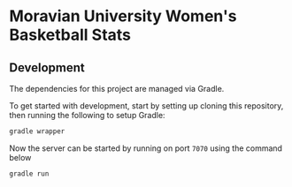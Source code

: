 # Moravian University Women's Basketball Stats

## Development

The dependencies for this project are managed via Gradle.

To get started with development, start by setting up cloning this repository, then running the following to setup Gradle:

```bash
gradle wrapper
```

Now the server can be started by running on port `7070` using the command below

```bash
gradle run
```

